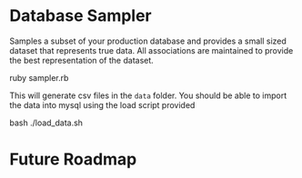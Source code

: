 Database Sampler
=========

Samples a subset of your production database and provides a small sized dataset that represents true data. All associations are maintained to provide 
the best representation of the dataset. 

  ruby sampler.rb

This will generate csv files in the `data` folder. You should be able to import
the data into mysql using the load script provided

 bash ./load_data.sh

Future Roadmap
===========
